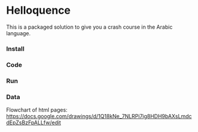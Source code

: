 # Helloquence
This is a packaged solution to give you a crash course in the Arabic language.

### Install

### Code

### Run

### Data


Flowchart of html pages:
https://docs.google.com/drawings/d/1Q18kNe_7NLRPi7ig8HDH9bAXsLmdcdEpZsBzFpALLfw/edit
